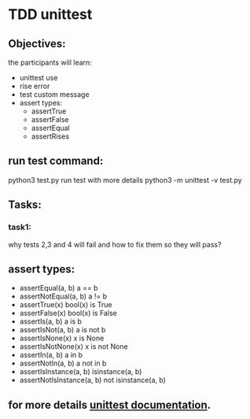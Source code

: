 #   TDD unittest

## Objectives:
the participants will learn:
- unittest use
- rise error
- test custom message
- assert types:
    - assertTrue
    - assertFalse
    - assertEqual
    - assertRises
## run test command:
   python3 test.py
run test with more details
   python3 -m unittest -v test.py

## Tasks:
### task1:
why tests 2,3 and 4 will fail and how to fix them so they will pass?

## assert types:
- assertEqual(a, b)          a == b
- assertNotEqual(a, b)       a != b
- assertTrue(x)              bool(x) is True
- assertFalse(x)             bool(x) is False
- assertIs(a, b)             a is b
- assertIsNot(a, b)          a is not b
- assertIsNone(x)            x is None
- assertIsNotNone(x)         x is not None
- assertIn(a, b)             a in b
- assertNotIn(a, b)          a not in b
- assertIsInstance(a, b)     isinstance(a, b)
- assertNotIsInstance(a, b)  not isinstance(a, b)
## for more details [unittest documentation](https://docs.python.org/3/library/unittest.html).


